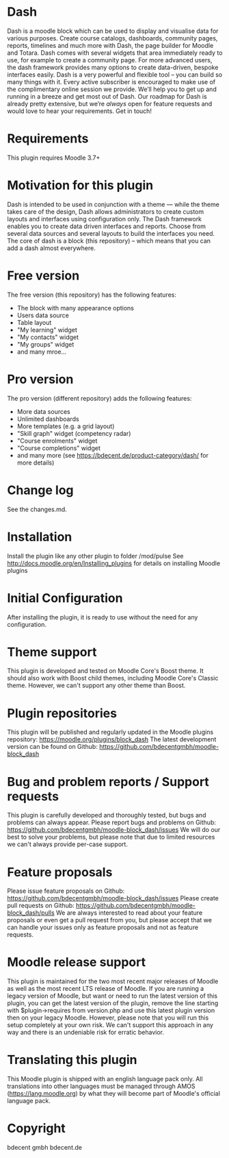 # Dash
Dash is a moodle block which can be used to display and visualise data for various purposes. Create course catalogs, dashboards, community pages, reports, timelines and much more with Dash, the page builder for Moodle and Totara. Dash comes with several widgets that area immediately ready to use, for example to create a community page. For more advanced users, the dash framework provides many options to create data-driven, bespoke interfaces easily.
Dash is a very powerful and flexible tool – you can build so many things with it. Every active subscriber is encouraged to make use of the complimentary online session we provide. We’ll help you to get up and running in a breeze and get most out of Dash. Our roadmap for Dash is already pretty extensive, but we’re *always* open for feature requests and would love to hear your requirements. Get in touch!

# Requirements
This plugin requires Moodle 3.7+

# Motivation for this plugin
Dash is intended to be used in conjunction with a theme — while the theme takes care of the design, Dash allows administrators to create custom layouts and interfaces using configuration only. The Dash framework enables you to create data driven interfaces and reports. Choose from several data sources and several layouts to build the interfaces you need. The core of dash is a block (this repository) – which means that you can add a dash almost everywhere.

# Free version
The free version (this repository) has the following features:
- The block with many appearance options
- Users data source
- Table layout
- "My learning" widget
- "My contacts" widget
- "My groups" widget
- and many mroe...

# Pro version
The pro version (different repository) adds the following features:
- More data sources
- Unlimited dashboards
- More templates (e.g. a grid layout)
- "Skill graph" widget (competency radar)
- "Course enrolments" widget
- "Course completions" widget
- and many more (see https://bdecent.de/product-category/dash/ for more details)

# Change log
See the changes.md.

# Installation
Install the plugin like any other plugin to folder /mod/pulse
See http://docs.moodle.org/en/Installing_plugins for details on installing Moodle plugins

# Initial Configuration
After installing the plugin, it is ready to use without the need for any configuration.

# Theme support
This plugin is developed and tested on Moodle Core's Boost theme. It should also work with Boost child themes, including Moodle Core's Classic theme. However, we can't support any other theme than Boost.

# Plugin repositories
This plugin will be published and regularly updated in the Moodle plugins repository: https://moodle.org/plugins/block_dash
The latest development version can be found on Github: https://github.com/bdecentgmbh/moodle-block_dash

# Bug and problem reports / Support requests
This plugin is carefully developed and thoroughly tested, but bugs and problems can always appear.
Please report bugs and problems on Github: https://github.com/bdecentgmbh/moodle-block_dash/issues
We will do our best to solve your problems, but please note that due to limited resources we can't always provide per-case support.

# Feature proposals
Please issue feature proposals on Github: https://github.com/bdecentgmbh/moodle-block_dash/issues
Please create pull requests on Github: https://github.com/bdecentgmbh/moodle-block_dash/pulls
We are always interested to read about your feature proposals or even get a pull request from you, but please accept that we can handle your issues only as feature proposals and not as feature requests.

# Moodle release support
This plugin is maintained for the two most recent major releases of Moodle as well as the most recent LTS release of Moodle.
If you are running a legacy version of Moodle, but want or need to run the latest version of this plugin, you can get the latest version of the plugin, remove the line starting with $plugin->requires from version.php and use this latest plugin version then on your legacy Moodle. However, please note that you will run this setup completely at your own risk. We can't support this approach in any way and there is an undeniable risk for erratic behavior.

# Translating this plugin
This Moodle plugin is shipped with an english language pack only. All translations into other languages must be managed through AMOS (https://lang.moodle.org) by what they will become part of Moodle's official language pack.

# Copyright
bdecent gmbh
bdecent.de
